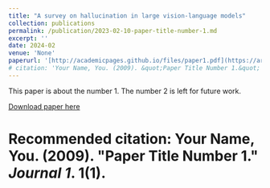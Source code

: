 ```yaml
---
title: "A survey on hallucination in large vision-language models"
collection: publications
permalink: /publication/2023-02-10-paper-title-number-1.md
excerpt: ''
date: 2024-02
venue: 'None'
paperurl: '[http://academicpages.github.io/files/paper1.pdf](https://arxiv.org/pdf/2402.00253)'
# citation: 'Your Name, You. (2009). &quot;Paper Title Number 1.&quot; <i>Journal 1</i>. 1(1).'
---
```

This paper is about the number 1. The number 2 is left for future work.

[Download paper here](xxx)

# Recommended citation: Your Name, You. (2009). "Paper Title Number 1." <i>Journal 1</i>. 1(1).
